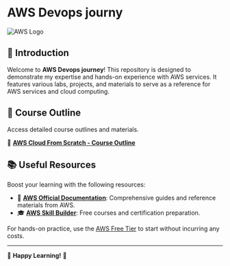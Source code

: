 # AWS Devops journy

![AWS Logo](https://upload.wikimedia.org/wikipedia/commons/9/93/Amazon_Web_Services_Logo.svg)

## 🌟 Introduction
Welcome to **AWS Devops journey**! This repository is designed to demonstrate my expertise and hands-on experience with AWS services. It features various labs, projects, and materials to serve as a reference for AWS services and cloud computing.


## 📑 Course Outline

Access detailed course outlines and materials.

📂 **[AWS Cloud From Scratch - Course Outline](https://roadmap.sh/aws)**


## 📚 Useful Resources

Boost your learning with the following resources:

- 📖 **[AWS Official Documentation](https://docs.aws.amazon.com/)**: Comprehensive guides and reference materials from AWS.
- 🎓 **[AWS Skill Builder](https://www.aws.training/)**: Free courses and certification preparation.

For hands-on practice, use the [AWS Free Tier](https://aws.amazon.com/free/) to start without incurring any costs.

---

🌟 **Happy Learning!** 🌟
